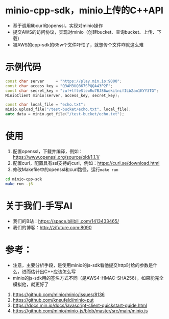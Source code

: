 # minio-cpp-sdk，minio上传的C++API
- 基于调用libcurl和openssl，实现对minio操作
- 提交AWS的访问协议，实现对minio（创建bucket、查询bucket、上传、下载）
- 被AWS的cpp-sdk的65w个文件吓怕了，就想传个文件咋就这么难

# 示例代码
```C++
const char server     = "https://play.min.io:9000";
const char access_key = "Q3AM3UQ867SPQQA43P2F";
const char secret_key = "zuf+tfteSlswRu7BJ86wekitnifILbZam1KYY3TG";
MinioClient minio(server, access_key, secret_key);

const char local_file = "echo.txt";
minio.upload_file("/test-bucket/echo.txt", local_file);
auto data = minio.get_file("/test-bucket/echo.txt");
```

# 使用
1. 配置openssl，下载并编译，例如：https://www.openssl.org/source/old/1.1.1/
2. 配置curl，配置具有ssl支持的curl，例如：https://curl.se/download.html
3. 修改Makefile中的openssl和curl路径，运行`make run`
```bash
cd minio-cpp-sdk
make run -j6
```

# 关于我们-手写AI
- 我们的B站：https://space.bilibili.com/1413433465/
- 我们的博客：http://zifuture.com:8090

# 参考：
- 注意，主要分析手段，是使用minio的js-sdk看他提交http时给的参数是什么，进而估计出C++应该怎么写
- minio的js-sdk用的签名方式不同（是AWS4-HMAC-SHA256），如果能完全模拟他，就更好了  
1. https://github.com/minio/minio/issues/8136
2. https://github.com/kneufeld/minio-put
3. https://docs.min.io/docs/javascript-client-quickstart-guide.html
4. https://github.com/minio/minio-js/blob/master/src/main/minio.js